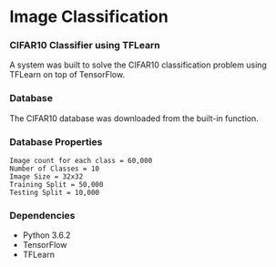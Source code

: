 # Image Classification
### CIFAR10 Classifier using TFLearn
A system was built to solve the CIFAR10 classification problem using TFLearn on top of TensorFlow.

### Database
The CIFAR10 database was downloaded from the built-in function.

### Database Properties
	Image count for each class = 60,000
	Number of Classes = 10
	Image Size = 32x32
	Training Split = 50,000
	Testing Split = 10,000

### Dependencies
* Python 3.6.2
* TensorFlow
* TFLearn

